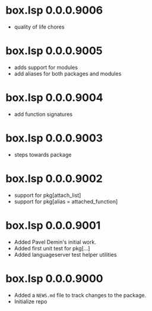 # box.lsp 0.0.0.9006

* quality of life chores

# box.lsp 0.0.0.9005

* adds support for modules
* add aliases for both packages and modules

# box.lsp 0.0.0.9004

* add function signatures

# box.lsp 0.0.0.9003

* steps towards package

# box.lsp 0.0.0.9002

* support for pkg[attach_list]
* support for pkg[alias = attached_function]

# box.lsp 0.0.0.9001

* Added Pavel Demin's initial work.
* Added first unit test for pkg[...]
* Added languageserver test helper utilities

# box.lsp 0.0.0.9000

* Added a `NEWS.md` file to track changes to the package.
* Initialize repo
